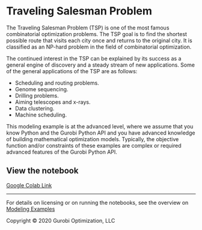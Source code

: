 # Traveling Salesman Problem

The Traveling Salesman Problem (TSP) is one of the most famous combinatorial optimization problems. 
The TSP goal is to find the shortest possible route that visits each city once and returns to the original city.
It is classified as an NP-hard problem in the field of combinatorial optimization.

The continued interest in the TSP can be explained by its success as a general engine of discovery and a 
steady stream of new applications. Some of the general applications of the TSP are as follows:
* Scheduling and routing problems.
* Genome sequencing.
* Drilling problems.
* Aiming telescopes and x-rays.
* Data clustering.
* Machine scheduling.

This modeling example is at the advanced level, where we assume that you know Python and the Gurobi Python API and 
you have advanced knowledge of building mathematical optimization models. Typically, the objective function and/or 
constraints of these examples are complex or required advanced features of the Gurobi Python API.


## View the notebook

[Google Colab Link](https://colab.research.google.com/github/Gurobi/modeling-examples/blob/master/traveling_salesman/tsp.ipynb)


----
For details on licensing or on running the notebooks, see the overview on [Modeling Examples](../)


Copyright © 2020 Gurobi Optimization, LLC
